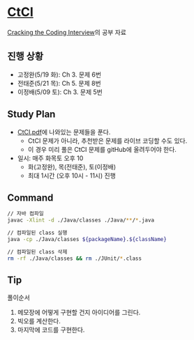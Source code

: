 # [CtCI](https://github.com/careercup/CtCI-6th-Edition)

[Cracking the Coding Interview](http://www.yes24.com/Product/Goods/44305533)의 공부 자료

## 진행 상황

- 고정완(5/19 화): Ch 3. 문제 6번
- 전태준(5/21 목): Ch 5. 문제 8번
- 이정배(5/09 토): Ch 3. 문제 5번

## Study Plan

- [CtCI.pdf](./CtCI.pdf)에 나와있는 문제들을 푼다.
  - CtCI 문제가 아니라, 추천받은 문제를 라이브 코딩할 수도 있다.
  - 이 경우 미리 풀은 CtCI 문제를 gitHub에 올려두어야 한다.
- 일시: 매주 화목토 오후 10
  - 화(고정완), 목(전태준), 토(이정배)
  - 최대 1시간 (오후 10시 - 11시) 진행

## Command

```sh
// 자바 컴파일
javac -Xlint -d ./Java/classes ./Java/**/*.java

// 컴파일된 class 실행
java -cp ./Java/classes ${packageName}.${className}

// 컴파일된 class 삭제
rm -rf ./Java/classes && rm ./JUnit/*.class
```

## Tip

풀이순서

1. 메모장에 어떻게 구현할 건지 아이디어를 그린다.
2. 빅오를 계산한다.
3. 마지막에 코드를 구현한다.
